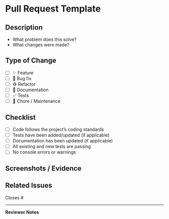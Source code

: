 # Pull Request Template

## Description

<!-- Provide a clear and concise description of the changes introduced in this PR. -->

* What problem does this solve?
* What changes were made?

## Type of Change

<!-- Mark with an "x" the type of changes that apply. -->

* [ ] ✨ Feature
* [ ] 🐛 Bug fix
* [ ] ♻️ Refactor
* [ ] 📝 Documentation
* [ ] ✅ Tests
* [ ] 🔧 Chore / Maintenance

## Checklist

<!-- Make sure all items are checked before submitting the PR. -->

* [ ] Code follows the project’s coding standards
* [ ] Tests have been added/updated (if applicable)
* [ ] Documentation has been updated (if applicable)
* [ ] All existing and new tests are passing
* [ ] No console errors or warnings

## Screenshots / Evidence

<!-- If UI changes were made, add screenshots or GIFs here. -->

## Related Issues

<!-- Link to any related issue using "Fixes #issue_number" or "Closes #issue_number". -->

Closes #

---

**Reviewer Notes**

<!-- Optional: Add anything the reviewer should focus on. -->
